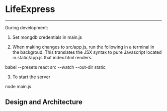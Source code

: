 # LifeExpress
--------------------------------
During development:

1) Set mongdb credentials in main.js

2) When making changes to src/app.js, run the following in a terminal in the backgroud. This translates the JSX syntax to pure Javascript located in static/app.js that index.html renders.

babel --presets react src --watch --out-dir static

3) To start the server

node main.js



Design and Architecture
--------------------------------




